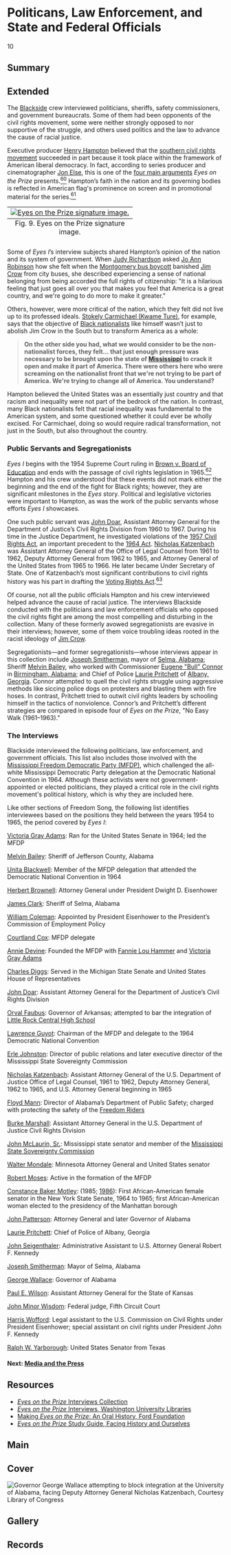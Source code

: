 # Politicans, Law Enforcement, and State and Federal Officials

10

## Summary

## Extended

The [Blackside](/2-making-television-history#Blackside) crew interviewed politicians, sheriffs, safety commissioners, and government bureaucrats. Some of them had been opponents of the civil rights movement, some were neither strongly opposed to nor supportive of the struggle, and others used politics and the law to advance the cause of racial justice. 

Executive producer [Henry Hampton](/exhibits/eotp/2-making-television-history#HenryHampton) believed that the [southern civil rights movement](https://americanarchive.org/exhibits/civil-rights) succeeded in part because it took place within the framework of American liberal democracy. In fact, according to series producer and cinematographer [Jon Else](/2-making-television-history#JonElse), this is one of the [four main arguments](/2-making-television-history#Arguments) *Eyes on the Prize* presents.[<sup>60</sup>](/exhibits/eotp/notes#60) Hampton’s faith in the nation and its governing bodies is reflected in American flag's prominence on screen and in promotional material for the series.[<sup>61</sup>](/exhibits/eotp/notes#61)

<table class="exhibit-image">
<caption align="bottom" class="exhibit-caption">Fig. 9. <span style="font-style: normal;">Eyes on the Prize</span> signature image.</caption>
<tr><td><a href="https://s3.amazonaws.com/americanarchive.org/exhibits/eotp_promo_image.jpg" target="_blank"><img src="https://s3.amazonaws.com/americanarchive.org/exhibits/eotp_promo_image.jpg" alt="Eyes on the Prize signature image."/></a></td></tr>
</table>

Some of *Eyes I*’s interview subjects shared Hampton’s opinion of the nation and its system of government. When [Judy Richardson](/2-making-television-history#JudyRichardson) asked [Jo Ann Robinson](https://americanarchive.org/catalog/cpb-aacip-151-wh2d796b02?start=1505.79&end=1551.67http://americanarchive.org/catalog/cpb-aacip_151-wh2d796b02#at_1508_s) how she felt when the [Montgomery bus boycott](https://kinginstitute.stanford.edu/liberation-curriculum/create-your-own-classroom-activity/montgomery-bus-boycott) banished [Jim Crow](https://www.pbs.org/wgbh/americanexperience/features/freedom-riders-jim-crow-laws/) from city buses, she described experiencing a sense of national belonging from being accorded the full rights of citizenship: "It is a hilarious feeling that just goes all over you that makes you feel that America is a great country, and we're going to do more to make it greater."

Others, however, were more critical of the nation, which they felt did not live up to its professed ideals. [Stokely Carmichael (Kwame Ture)](https://americanarchive.org/catalog/cpb-aacip-151-7659c6sr1g?start=1319.25&end=1351.55), for example, says that the objective of [Black nationalists](https://kinginstitute.stanford.edu/encyclopedia/black-nationalism) like himself wasn’t just to abolish Jim Crow in the South but to transform America as a whole:

>**On the other side you had, what we would consider to be the non-nationalist forces, they felt… that just enough pressure was necessary to be brought upon the state of [Mississippi](https://civilrightstrail.com/state/mississippi/) to crack it open and make it part of America. There were others here who were screaming on the nationalist front that we're not trying to be part of America. We're trying to change all of America. You understand?** 

Hampton believed the United States was an essentially just country and that racism and inequality were not part of the bedrock of the nation. In contrast, many Black nationalists felt that racial inequality was fundamental to the American system, and some questioned whether it could ever be wholly excised. For Carmichael, doing so would require radical transformation, not just in the South, but also throughout the country.

### Public Servants and Segregationists

*Eyes I* begins with the 1954 Supreme Court ruling in [Brown v. Board of Education](https://www.oyez.org/cases/1940-1955/347us483) and ends with the passage of civil rights legislation in 1965.[<sup>62</sup>](/exhibits/eotp/notes#62) Hampton and his crew understood that these events did not mark either the beginning and the end of the fight for Black rights; however, they are significant milestones in the *Eyes* story. Political and legislative victories were important to Hampton, as was the work of the public servants whose efforts *Eyes I* showcases.  

One such public servant was [John Doar](https://americanarchive.org/catalog/cpb-aacip_151-dr2p55f743), Assistant Attorney General for the Department of Justice’s Civil Rights Division from 1960 to 1967. During his time in the Justice Department, he investigated violations of the [1957 Civil Rights Act](https://www.eisenhowerlibrary.gov/research/online-documents/civil-rights-act-1957), an important precedent to the [1964 Act](https://www.ourdocuments.gov/doc.php?flash=false&doc=97). [Nicholas Katzenbach](https://americanarchive.org/catalog/cpb-aacip_151-dn3zs2m30f) was Assistant Attorney General of the Office of Legal Counsel from 1961 to 1962, Deputy Attorney General from 1962 to 1965, and Attorney General of the United States from 1965 to 1966. He later became Under Secretary of State. One of Katzenbach’s most significant contributions to civil rights history was his part in drafting the [Voting Rights Act](https://www.ourdocuments.gov/doc.php?flash=false&doc=100).[<sup>63</sup>](/exhibits/eotp/notes#63)

Of course, not all the public officials Hampton and his crew interviewed helped advance the cause of racial justice. The interviews Blackside conducted with the politicians and law enforcement officials who opposed the civil rights fight are among the most compelling and disturbing in the collection. Many of these formerly avowed segregationists are evasive in their interviews; however, some of them voice troubling ideas rooted in the racist ideology of [Jim Crow](https://www.pbs.org/wgbh/americanexperience/features/freedom-riders-jim-crow-laws/). 

Segregationists—and former segregationists—whose interviews appear in this collection include [Joseph Smitherman](https://americanarchive.org/catalog/cpb-aacip_151-m03xs5k88f), mayor of [Selma, Alabama](https://civilrightstrail.com/destination/selma/); Sheriff [Melvin Bailey](https://americanarchive.org/catalog/cpb-aacip_151-4f1mg7gg86), who worked with Commissioner [Eugene "Bull" Connor](https://kinginstitute.stanford.edu/encyclopedia/connor-theophilus-eugene-bull) in [Birmingham, Alabama](https://civilrightstrail.com/destination/birmingham/); and Chief of Police [Laurie Pritchett](https://americanarchive.org/catalog/cpb-aacip_151-sq8qb9w27j) of [Albany, Georgia](https://civilrightstrail.com/destination/albany/). Connor attempted to quell the civil rights struggle using aggressive methods like siccing police dogs on protesters and blasting them with fire hoses. In contrast, Pritchett tried to outwit civil rights leaders by schooling himself in the tactics of nonviolence. Connor’s and Pritchett’s different strategies are compared in episode four of *Eyes on the Prize*, "No Easy Walk (1961–1963)." 

### The Interviews

Blackside interviewed the following politicians, law enforcement, and government officials. This list also includes those involved with the [Mississippi Freedom Democratic Party (MFDP)](https://snccdigital.org/inside-sncc/alliances-relationships/mfdp/), which challenged the all-white Mississippi Democratic Party delegation at the Democratic National Convention in 1964. Although these activists were not government-appointed or elected politicians, they played a critical role in the civil rights movement's political history, which is why they are included here.

Like other sections of Freedom Song, the following list identifies interviewees based on the positions they held between the years 1954 to 1965, the period covered by *Eyes I*:

[Victoria Gray Adams](https://americanarchive.org/catalog/cpb-aacip_151-rf5k931t3g): Ran for the United States Senate in 1964; led the MFDP

[Melvin Bailey](https://americanarchive.org/catalog/cpb-aacip_151-4f1mg7gg86): Sheriff of Jefferson County, Alabama 

[Unita Blackwell](https://americanarchive.org/catalog/cpb-aacip_151-0r9m32nw0m): Member of the MFDP delegation that attended the Democratic National Convention in 1964 

[Herbert Brownell](https://americanarchive.org/catalog/cpb-aacip_151-mg7fq9r17b): Attorney General under President Dwight D. Eisenhower

[James Clark](https://americanarchive.org/catalog/cpb-aacip_151-q814m92882): Sheriff of Selma, Alabama 

[William Coleman](https://americanarchive.org/catalog/cpb-aacip_151-fq9q23rr30): Appointed by President Eisenhower to the President’s Commission of Employment Policy

[Courtland Cox](https://americanarchive.org/catalog/cpb-aacip_151-9z9086402c): MFDP delegate

[Annie Devine](https://americanarchive.org/catalog/cpb-aacip_151-t14th8ch9f): Founded the MFDP with [Fannie Lou Hammer](https://www.blackpast.org/african-american-history/hamer-fannie-lou-1917-1977/) and [Victoria Gray Adams](https://americanarchive.org/catalog/cpb-aacip_151-rf5k931t3g)

[Charles Diggs](https://americanarchive.org/catalog/cpb-aacip_151-p843r0qr6v): Served in the Michigan State Senate and United States House of Representatives

[John Doar](https://americanarchive.org/catalog/cpb-aacip_151-dr2p55f743): Assistant Attorney General for the Department of Justice’s Civil Rights Division

[Orval Faubus](https://americanarchive.org/catalog/cpb-aacip_151-0k26970k16): Governor of Arkansas; attempted to bar the integration of [Little Rock Central High School](https://civilrightstrail.com/attraction/little-rock-central-high-school-national-historic-site/) 

[Lawrence Guyot](https://americanarchive.org/catalog/cpb-aacip_151-zk55d8ph2n): Chairman of the MFDP and delegate to the 1964 Democratic National Convention

[Erle Johnston](https://americanarchive.org/catalog/cpb-aacip_151-sx6445jc50): Director of public relations and later executive director of the Mississippi State Sovereignty Commission

[Nicholas Katzenbach](https://americanarchive.org/catalog/cpb-aacip_151-dn3zs2m30f): Assistant Attorney General of the U.S. Department of Justice Office of Legal Counsel, 1961 to 1962, Deputy Attorney General, 1962 to 1965, and U.S. Attorney General beginning in 1965

[Floyd Mann](https://americanarchive.org/catalog/cpb-aacip_151-445h99016j): Director of Alabama’s Department of Public Safety; charged with protecting the safety of the [Freedom Riders](https://www.blackpast.org/african-american-history/freedom-rides-1961/)

[Burke Marshall](https://americanarchive.org/catalog/cpb-aacip_151-0g3gx45d8p): Assistant Attorney General in the U.S. Department of Justice Civil Rights Division

[John McLaurin, Sr.](https://americanarchive.org/catalog/cpb-aacip_151-vq2s46j393): Mississippi state senator and member of the [Mississippi State Sovereignty Commission](https://da.mdah.ms.gov/sovcom/) 

[Walter Mondale](https://americanarchive.org/catalog/cpb-aacip_151-m61bk17k5k): Minnesota Attorney General and United States senator

[Robert Moses](https://americanarchive.org/catalog/cpb-aacip_151-6w9668989m): Active in the formation of the MFDP

[Constance Baker Motley](https://americanarchive.org/catalog/cpb-aacip_151-3775t3gn95): (1985; [1986](https://americanarchive.org/catalog/cpb-aacip_151-zg6g15vc0r)): First African-American female senator in the New York State Senate, 1964 to 1965; first African-American woman elected to the presidency of the Manhattan borough

[John Patterson](https://americanarchive.org/catalog/cpb-aacip_151-2804x5550f): Attorney General and later Governor of Alabama

[Laurie Pritchett](https://americanarchive.org/catalog/cpb-aacip_151-sq8qb9w27j): Chief of Police of Albany, Georgia 

[John Seigenthaler](https://americanarchive.org/catalog/cpb-aacip_151-h707w68144): Administrative Assistant to U.S. Attorney General Robert F. Kennedy

[Joseph Smitherman](https://americanarchive.org/catalog/cpb-aacip_151-m03xs5k88f): Mayor of Selma, Alabama

[George Wallace](https://americanarchive.org/catalog/cpb-aacip_151-pr7mp4wh8k): Governor of Alabama

[Paul E. Wilson](https://americanarchive.org/catalog/cpb-aacip_151-x921c1vj22): Assistant Attorney General for the State of Kansas

[John Minor Wisdom](https://americanarchive.org/catalog/cpb-aacip_151-sn00z71x30): Federal judge, Fifth Circuit Court 

[Harris Wofford](https://americanarchive.org/catalog/cpb-aacip_151-nv9959d525): Legal assistant to the U.S. Commission on Civil Rights under President Eisenhower; special assistant on civil rights under President John F. Kennedy 

[Ralph W. Yarborough](https://americanarchive.org/catalog/cpb-aacip_151-j38kd1rd2f): United States Senator from Texas


#### Next: [Media and the Press](/exhibits/eotp/5-5-media)

## Resources

- [*Eyes on the Prize* Interviews Collection](https://americanarchive.org/special_collections/eotp-i-interviews)
- [*Eyes on the Prize* Interviews, Washington University Libraries](http://digital.wustl.edu/eyesontheprize/)
- [Making *Eyes on the Prize*: An Oral History, Ford Foundation](https://www.fordfoundation.org/just-matters/ford-forum/making-eyes-on-the-prize-an-oral-history/)
- [*Eyes on the Prize* Study Guide, Facing History and Ourselves](https://www.facinghistory.org/books-borrowing/eyes-prize-americas-civil-rights-movement)

## Main

## Cover
  <img title="Cover Image" alt="Governor George Wallace attempting to block integration at the University of Alabama, facing Deputy Attorney General Nicholas Katzenbach, Courtesy Library of Congress" src="https://s3.amazonaws.com/americanarchive.org/exhibits/Wallace_Katzenbach_square.jpg">

## Gallery

## Records
